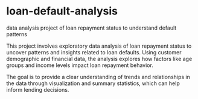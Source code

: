 # loan-default-analysis
data analysis project of loan repayment status to understand default patterns

This project involves exploratory data analysis of loan repayment status to uncover patterns and insights related to loan defaults. Using customer demographic and financial data, the analysis explores how factors like age groups and income levels impact loan repayment behavior.

The goal is to provide a clear understanding of trends and relationships in the data through visualization and summary statistics, which can help inform lending decisions.
